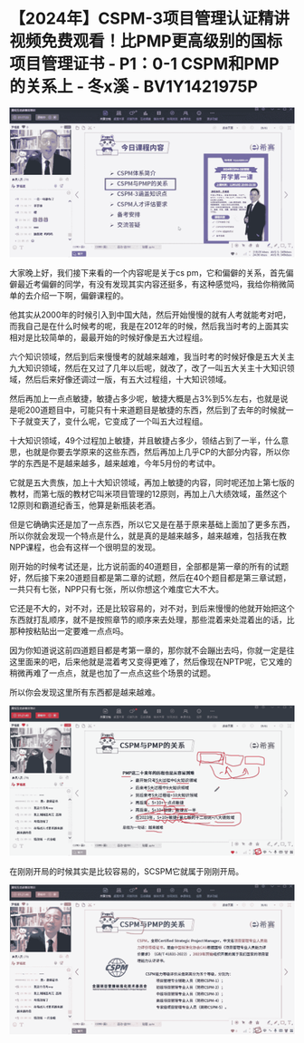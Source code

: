 # 【2024年】CSPM-3项目管理认证精讲视频免费观看！比PMP更高级别的国标项目管理证书 - P1：0-1 CSPM和PMP的关系上 - 冬x溪 - BV1Y1421975P

![](img/edddac0023aacb9236e76cd1e26282b7_0.png)

大家晚上好，我们接下来看的一个内容呢是关于cs pm，它和偏僻的关系，首先偏僻最近考偏僻的同学，有没有发现其实内容还挺多，有这种感觉吗，我给你稍微简单的去介绍一下啊，偏僻课程的。

他其实从2000年的时候引入到中国大陆，然后开始慢慢的就有人考就能考对吧，而我自己是在什么时候考的呢，我是在2012年的时候，然后我当时考的上面其实相对是比较简单的，最最开始的时候好像是五大过程组。

六个知识领域，然后到后来慢慢考的就越来越难，我当时考的时候好像是五大关主九大知识领域，然后在又过了几年以后呢，就改了，改了一叫五大关主十大知识领域，然后后来好像还调过一版，有五大过程组，十大知识领域。

然后再加上一点点敏捷，敏捷占多少呢，敏捷大概是占3%到5%左右，也就是说是呃200道题目中，可能只有十来道题目是敏捷的东西，然后到了去年的时候就一下子就变天了，变什么呢，它变成了一个叫五大过程组。

十大知识领域，49个过程加上敏捷，并且敏捷占多少，领结占到了一半，什么意思，也就是你要去学原来的这些东西，然后再加上几乎CP的大部分内容，所以你学的东西是不是越来越多，越来越难，今年5月份的考试中。

它就是五大贵族，加上十大知识领域，再加上敏捷的内容，同时呢还加上第七版的教材，而第七版的教材它叫米项目管理的12原则，再加上八大绩效域，虽然这个12原则和霸道纪香玉，他算是新瓶装老酒。

但是它确确实还是加了一点东西，所以它又是在基于原来基础上面加了更多东西，所以你就会发现一个特点是什么，就是真的是越来越多，越来越难，包括我在教NPP课程，也会有这样一个很明显的发现。

刚开始的时候考试还是，比方说前面的40道题目，全部都是第一章的所有的试题好，然后接下来20道题目都是第二章的试题，然后在40个题目都是第三章试题，一共只有七张，NPP只有七张，所以你想这个难度它大不大。

它还是不大的，对不对，还是比较容易的，对不对，到后来慢慢的他就开始把这个东西就打乱顺序，就不是按照章节的顺序来去处理，那些混着来处混着出的话，比那种按粘贴出一定要难一点点吗。

因为你知道说这前四道题目都是考第一章的，那你就不会蹦出去吗，你就一定是往这里面来的吧，后来他就是混着考又变得更难了，然后像现在NPTP呢，它又难的稍微再难了一点点，就是也加了一点点这些个场景的试题。

所以你会发现这里所有东西都是越来越难。

![](img/edddac0023aacb9236e76cd1e26282b7_2.png)

在刚刚开局的时候其实是比较容易的，SCSPM它就属于刚刚开局。

![](img/edddac0023aacb9236e76cd1e26282b7_4.png)